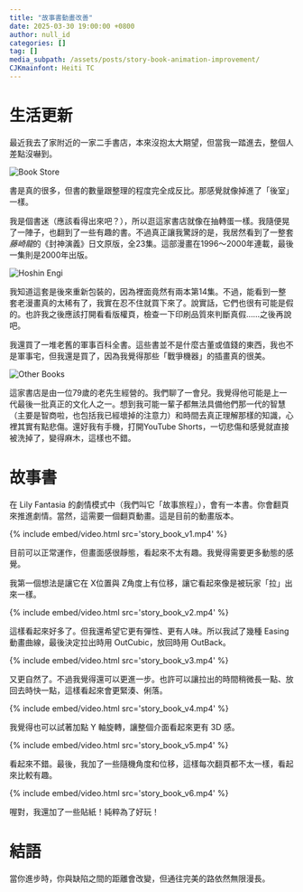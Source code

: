 ```yaml
---
title: "故事書動畫改善"
date: 2025-03-30 19:00:00 +0800
author: null_id
categories: []
tag: []
media_subpath: /assets/posts/story-book-animation-improvement/
CJKmainfont: Heiti TC
---
```


# 生活更新

最近我去了家附近的一家二手書店，本來沒抱太大期望，但當我一踏進去，整個人差點沒嚇到。

![Book Store](book_store.jpg)

書是真的很多，但書的數量跟整理的程度完全成反比。那感覺就像掉進了「後室」一樣。

我是個書迷（應該看得出來吧？），所以逛這家書店就像在抽轉蛋一樣。我隨便晃了一陣子，也翻到了一些有趣的書。不過真正讓我驚訝的是，我居然看到了一整套*藤崎龍*的《封神演義》日文原版，全23集。這部漫畫在1996～2000年連載，最後一集則是2000年出版。

![Hoshin Engi](hosin_engi.jpg)

我知道這套是後來重新包裝的，因為裡面竟然有兩本第14集。不過，能看到一整套老漫畫真的太稀有了，我實在忍不住就買下來了。說實話，它們也很有可能是假的。也許我之後應該打開看看版權頁，檢查一下印刷品質來判斷真假……之後再說吧。

我還買了一堆老舊的軍事百科全書。這些書並不是什麼古董或值錢的東西，我也不是軍事宅，但我還是買了，因為我覺得那些「戰爭機器」的插畫真的很美。

![Other Books](other_books.jpg)

這家書店是由一位79歲的老先生經營的。我們聊了一會兒。我覺得他可能是上一代最後一批真正的文化人之一。想到我可能一輩子都無法具備他們那一代的智慧（主要是智商啦，也包括我已經壞掉的注意力）和時間去真正理解那樣的知識，心裡其實有點悲傷。還好我有手機，打開YouTube Shorts，一切悲傷和感覺就直接被洗掉了，變得麻木，這樣也不錯。

# 故事書

在 Lily Fantasia 的劇情模式中（我們叫它「故事旅程」），會有一本書。你會翻頁來推進劇情。當然，這需要一個翻頁動畫。這是目前的動畫版本。

{% include embed/video.html src='story_book_v1.mp4' %}

目前可以正常運作，但畫面感很靜態，看起來不太有趣。我覺得需要更多動態的感覺。

我第一個想法是讓它在 X位置與 Z角度上有位移，讓它看起來像是被玩家「拉」出來一樣。

{% include embed/video.html src='story_book_v2.mp4' %}

這樣看起來好多了。但我還希望它更有彈性、更有人味。所以我試了幾種 Easing 動畫曲線，最後決定拉出時用 OutCubic，放回時用 OutBack。

{% include embed/video.html src='story_book_v3.mp4' %}

又更自然了。不過我覺得還可以更進一步。也許可以讓拉出的時間稍微長一點、放回去時快一點，這樣看起來會更緊湊、俐落。

{% include embed/video.html src='story_book_v4.mp4' %}

我覺得也可以試著加點 Y 軸旋轉，讓整個介面看起來更有 3D 感。

{% include embed/video.html src='story_book_v5.mp4' %}

看起來不錯。最後，我加了一些隨機角度和位移，這樣每次翻頁都不太一樣，看起來比較有趣。

{% include embed/video.html src='story_book_v6.mp4' %}

喔對，我還加了一些貼紙！純粹為了好玩！

# 結語

當你進步時，你與缺陷之間的距離會改變，但通往完美的路依然無限漫長。
